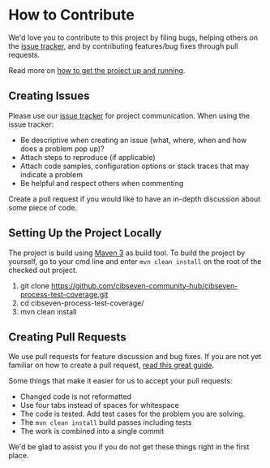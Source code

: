 # How to Contribute

We'd love you to contribute to this project by filing bugs, helping others on the [issue tracker](https://github.com/cibseven-community-hub/process-test-coverage/issues), and by contributing features/bug fixes through pull requests.

Read more on [how to get the project up and running](#setting-up-the-project-locally).


## Creating Issues

Please use our [issue tracker](https://github.com/cibseven-community-hub/cibseven-process-test-coverage/issues) for project communication.
When using the issue tracker:

* Be descriptive when creating an issue (what, where, when and how does a problem pop up)?
* Attach steps to reproduce (if applicable)
* Attach code samples, configuration options or stack traces that may indicate a problem
* Be helpful and respect others when commenting

Create a pull request if you would like to have an in-depth discussion about some piece of code.

## Setting Up the Project Locally

The project is build using [Maven 3](https://maven.apache.org/) as build tool.
To build the project by yourself, go to your cmd line and enter ```mvn clean install``` on the root of the checked out project.

1. git clone https://github.com/cibseven-community-hub/cibseven-process-test-coverage.git
2. cd cibseven-process-test-coverage/
3. mvn clean install

## Creating Pull Requests

We use pull requests for feature discussion and bug fixes.
If you are not yet familiar on how to create a pull request, [read this great guide](https://gun.io/blog/how-to-github-fork-branch-and-pull-request).

Some things that make it easier for us to accept your pull requests:

* Changed code is not reformatted
* Use four tabs instead of spaces for whitespace
* The code is tested. Add test cases for the problem you are solving.
* The `mvn clean install` build passes including tests
* The work is combined into a single commit

We'd be glad to assist you if you do not get these things right in the first place.
